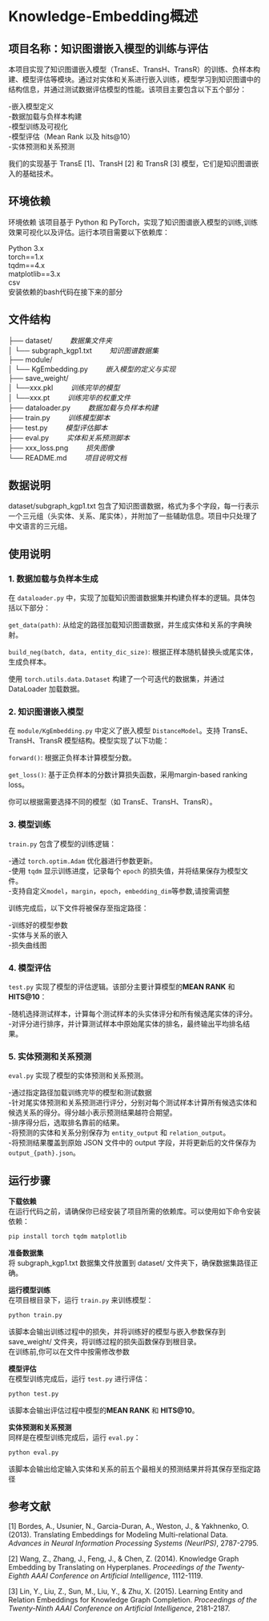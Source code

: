 # **Knowledge-Embedding概述**
## 项目名称：知识图谱嵌入模型的训练与评估

本项目实现了知识图谱嵌入模型（TransE、TransH、TransR）的训练、负样本构建、模型评估等模块。通过对实体和关系进行嵌入训练，模型学习到知识图谱中的结构信息，并通过测试数据评估模型的性能。该项目主要包含以下五个部分：

-嵌入模型定义  
-数据加载与负样本构建  
-模型训练及可视化  
-模型评估（Mean Rank 以及 hits@10）  
-实体预测和关系预测  

我们的实现基于 TransE [1]、TransH [2] 和 TransR [3] 模型，它们是知识图谱嵌入的基础技术。
## 环境依赖
环境依赖
该项目基于 Python 和 PyTorch，实现了知识图谱嵌入模型的训练,训练效果可视化以及评估。运行本项目需要以下依赖库：

Python 3.x  
torch==1.x  
tqdm==4.x  
matplotlib==3.x  
csv  
安装依赖的bash代码在接下来的部分  

## 文件结构

├── dataset/                 &nbsp;&nbsp;&nbsp; &nbsp;&nbsp;&nbsp;      _数据集文件夹_  
│   └── subgraph_kgp1.txt        &nbsp;&nbsp;&nbsp;  &nbsp;&nbsp;&nbsp;  _知识图谱数据集_  
├── module/  
│   └── KgEmbedding.py       &nbsp;&nbsp;&nbsp;  &nbsp;&nbsp;&nbsp;      _嵌入模型的定义与实现_  
├── save_weight/    
│   └──xxx.pkl               &nbsp;&nbsp;&nbsp;  &nbsp;&nbsp;&nbsp;      _训练完毕的模型_      
│   └──xxx.pt              &nbsp;&nbsp;&nbsp;   &nbsp;&nbsp;&nbsp;       _训练完毕的权重文件_  
├── dataloader.py           &nbsp;&nbsp;&nbsp;   &nbsp;&nbsp;&nbsp;      _数据加载与负样本构建_  
├── train.py                &nbsp;&nbsp;&nbsp; &nbsp;&nbsp;&nbsp;       _训练模型脚本_  
├── test.py                &nbsp;&nbsp;&nbsp;  &nbsp;&nbsp;&nbsp;      _模型评估脚本_  
├── eval.py                &nbsp;&nbsp;&nbsp;  &nbsp;&nbsp;&nbsp;      _实体和关系预测脚本_  
├── xxx_loss.png                &nbsp;&nbsp;&nbsp;  &nbsp;&nbsp;&nbsp;      _损失图像_  
└── README.md             &nbsp;&nbsp;&nbsp;   &nbsp;&nbsp;&nbsp;       _项目说明文档_  

## 数据说明
dataset/subgraph_kgp1.txt 包含了知识图谱数据，格式为多个字段，每一行表示一个三元组（头实体、关系、尾实体），并附加了一些辅助信息。项目中只处理了中文语言的三元组。

## 使用说明
### 1. 数据加载与负样本生成
在 `dataloader.py` 中，实现了加载知识图谱数据集并构建负样本的逻辑。具体包括以下部分：

``get_data(path)``: 从给定的路径加载知识图谱数据，并生成实体和关系的字典映射。  

``build_neg(batch, data, entity_dic_size)``: 根据正样本随机替换头或尾实体，生成负样本。  

使用 `torch.utils.data.Dataset` 构建了一个可迭代的数据集，并通过 DataLoader 加载数据。

### 2. 知识图谱嵌入模型
在 `module/KgEmbedding.py` 中定义了嵌入模型 `DistanceModel`。支持 TransE、TransH、TransR 模型结构。模型实现了以下功能：  

``forward()``: 根据正负样本计算模型分数。  

``get_loss()``: 基于正负样本的分数计算损失函数，采用margin-based ranking loss。  

你可以根据需要选择不同的模型（如 TransE、TransH、TransR）。

### 3. 模型训练
`train.py` 包含了模型的训练逻辑：

-通过 `torch.optim.Adam` 优化器进行参数更新。  
-使用 `tqdm` 显示训练进度，记录每个 `epoch` 的损失值，并将结果保存为模型文件。  
-支持自定义`model`，`margin`，`epoch`，`embedding_dim`等参数,请按需调整

训练完成后，以下文件将被保存至指定路径：

-训练好的模型参数  
-实体与关系的嵌入  
-损失曲线图  

### 4. 模型评估
`test.py` 实现了模型的评估逻辑。该部分主要计算模型的**MEAN RANK** 和 **HITS@10**：

-随机选择测试样本，计算每个测试样本的头实体评分和所有候选尾实体的评分。
-对评分进行排序，并计算测试样本中原始尾实体的排名，最终输出平均排名结果。  

### 5. 实体预测和关系预测
`eval.py` 实现了模型的实体预测和关系预测。

-通过指定路径加载训练完毕的模型和测试数据  
-针对尾实体预测和关系预测进行评分，分别对每个测试样本计算所有候选实体和候选关系的得分。得分越小表示预测结果越符合期望。  
-排序得分后，选取排名靠前的结果。  
-将预测的实体和关系分别保存为 `entity_output` 和 `relation_output`。  
-将预测结果覆盖到原始 JSON 文件中的 output 字段，并将更新后的文件保存为 `output_{path}.json`。  

## 运行步骤
**下载依赖**   
在运行代码之前，请确保你已经安装了项目所需的依赖库。可以使用如下命令安装依赖：

```bash
pip install torch tqdm matplotlib
```  

**准备数据集**   
将 subgraph_kgp1.txt 数据集文件放置到 dataset/ 文件夹下，确保数据集路径正确。

**运行模型训练**  
在项目根目录下，运行 `train.py` 来训练模型：  

```bash
python train.py
```

该脚本会输出训练过程中的损失，并将训练好的模型与嵌入参数保存到 save_weight/ 文件夹，将训练过程的损失函数保存到根目录。  
在训练前,你可以在文件中按需修改参数

**模型评估**   
在模型训练完成后，运行 `test.py` 进行评估：  

```bash
python test.py
```

该脚本会输出评估过程中模型的**MEAN RANK** 和 **HITS@10**。

**实体预测和关系预测**    
同样是在模型训练完成后，运行 `eval.py`：  

```bash
python eval.py
```

该脚本会输出给定输入实体和关系的前五个最相关的预测结果并将其保存至指定路径


## 参考文献

[1] Bordes, A., Usunier, N., Garcia-Duran, A., Weston, J., & Yakhnenko, O. (2013). Translating Embeddings for Modeling Multi-relational Data. *Advances in Neural Information Processing Systems (NeurIPS)*, 2787-2795.

[2] Wang, Z., Zhang, J., Feng, J., & Chen, Z. (2014). Knowledge Graph Embedding by Translating on Hyperplanes. *Proceedings of the Twenty-Eighth AAAI Conference on Artificial Intelligence*, 1112-1119.

[3] Lin, Y., Liu, Z., Sun, M., Liu, Y., & Zhu, X. (2015). Learning Entity and Relation Embeddings for Knowledge Graph Completion. *Proceedings of the Twenty-Ninth AAAI Conference on Artificial Intelligence*, 2181-2187.
